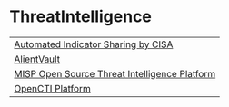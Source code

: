 # ThreatIntelligence

<table>
  <tbody>
    <tr>
      <td>
        <a href="https://www.cisa.gov/cybersecurity-training-exercises">Automated Indicator Sharing by CISA</a>
      </td>
    </tr>
    <tr>
      <td>
        <a href="https://otx.alienvault.com/">AlientVault</a>
      </td>      
    </tr>
    <tr>
      <td>
        <a href="https://www.misp-project.org/">MISP Open Source Threat Intelligence Platform</a>
      </td>
    </tr>
    <tr>
      <td>
        <a href="https://github.com/OpenCTI-Platform/opencti">OpenCTI Platform</a>
      </td>
    </tr>
  </tbody>
</table>

